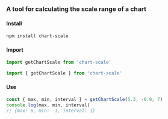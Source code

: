 ### A tool for calculating the scale range of a chart

#### Install

```Bash
npm install chart-scale
```

#### Import

```javascript
import getChartScale from 'chart-scale'
```

```javascript
import { getChartScale } from 'chart-scale'
```

#### Use

```javascript
const { max, min, interval } = getChartScale(5.3, -0.9, 7)
console.log(max, min, interval)
// {max: 6, min: -1, interval: 1}
```
